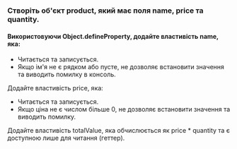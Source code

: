 ### Створіть об'єкт product, який має поля name, price та quantity.

#### Використовуючи Object.defineProperty, додайте властивість name, яка:
<ul>
    <li>Читається та записується.</li>
    <li>Якщо ім'я не є рядком або пусте, не дозволяє встановити значення та виводить помилку в консоль.</li>
</ul>
Додайте властивість price, яка:
<ul>
    <li>Читається та записується.</li>
    <li>Якщо ціна не є числом більше 0, не дозволяє встановити значення та виводить помилку.</li>
</ul>
Додайте властивість totalValue, яка обчислюється як price * quantity та є доступною лише для читання (геттер).